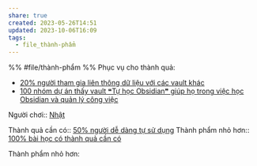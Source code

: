 ```yaml
---
share: true
created: 2023-05-26T14:51
updated: 2023-10-06T16:09
tags:
  - file_thành-phẩm
---
```


%%
#file/thành-phẩm
%%
Phục vụ cho thành quả:
- [20% người tham gia liên thông dữ liệu với các vault khác](../../2%20Th%C3%A0nh%20qu%E1%BA%A3%20mong%20mu%E1%BB%91n/Ng%C6%B0%E1%BB%9Di%20d%C3%B9ng%20li%C3%AAn%20th%C3%B4ng%20d%E1%BB%AF%20li%E1%BB%87u/20%25%20ng%C6%B0%E1%BB%9Di%20tham%20gia%20li%C3%AAn%20th%C3%B4ng%20d%E1%BB%AF%20li%E1%BB%87u%20v%E1%BB%9Bi%20c%C3%A1c%20vault%20kh%C3%A1c.md)
- [100 nhóm dự án thấy vault ❝Tự học Obsidian❞ giúp họ trong việc học Obsidian và quản lý công việc](../../2%20Th%C3%A0nh%20qu%E1%BA%A3%20mong%20mu%E1%BB%91n/Ng%C6%B0%E1%BB%9Di%20d%C3%B9ng%20m%E1%BB%9F%20vault%20h%C6%B0%E1%BB%9Bng%20d%E1%BA%ABn%20Obsidian/100%20nh%C3%B3m%20d%E1%BB%B1%20%C3%A1n%20th%E1%BA%A5y%20vault%20%E2%9D%9DT%E1%BB%B1%20h%E1%BB%8Dc%20Obsidian%E2%9D%9E%20gi%C3%BAp%20h%E1%BB%8D%20trong%20vi%E1%BB%87c%20h%E1%BB%8Dc%20Obsidian%20v%C3%A0%20qu%E1%BA%A3n%20l%C3%BD%20c%C3%B4ng%20vi%E1%BB%87c.md)

Người chơi:: [Nhật](../../4%20C%C3%A1c%20b%C3%AAn%20li%C3%AAn%20quan/C%C3%A1%20nh%C3%A2n%20c%E1%BB%A5%20th%E1%BB%83/Nh%E1%BA%ADt.md)

Thành quả cần có:: [50% người dễ dàng tự sử dụng](../../2%20Th%C3%A0nh%20qu%E1%BA%A3%20mong%20mu%E1%BB%91n/Ng%C6%B0%E1%BB%9Di%20d%C3%B9ng%20m%E1%BB%9F%20vault%20h%C6%B0%E1%BB%9Bng%20d%E1%BA%ABn%20Obsidian/50%25%20ng%C6%B0%E1%BB%9Di%20d%E1%BB%85%20d%C3%A0ng%20t%E1%BB%B1%20s%E1%BB%AD%20d%E1%BB%A5ng.md)
Thành phẩm nhỏ hơn:: [100% bài học có thành quả cần có](./100%25%20b%C3%A0i%20h%E1%BB%8Dc%20c%C3%B3%20th%C3%A0nh%20qu%E1%BA%A3%20c%E1%BA%A7n%20c%C3%B3.md)

Thành phẩm nhỏ hơn:

